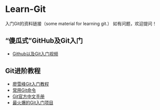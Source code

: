 # Learn-Git
入门Git的资料链接（some material for learning git.）
如有问题，欢迎提问！

## “傻瓜式”GitHub及Git入门
+ [Github以及Git入门视频](https://www.bilibili.com/video/av10475153?p=1)

## Git进阶教程
+ [廖雪峰Git入门教程](https://www.liaoxuefeng.com/wiki/896043488029600)
+ [常用Git命令](https://gitee.com/liaoxuefeng/learn-java/raw/master/teach/git-cheatsheet.pdf)
+ [Git官方中文手册](https://git-scm.com/book/zh/v2)
+ [最火爆的Git入门项目](https://github.com/komeiji-satori/Dress)
